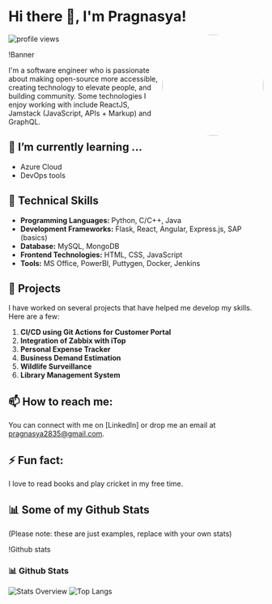 # Hi there 👋, I'm Pragnasya!

<img align="right" width="200px" style="border-radius:50%;" src="bitmoji.png">

![profile views](https://komarev.com/ghpvc/?username=pragzz1238&style=plastic&label=views)

!Banner <!-- You can replace this with your own banner -->

I'm a software engineer who is passionate about making open-source more accessible, creating technology to elevate people, and building community. Some technologies I enjoy working with include ReactJS, Jamstack (JavaScript, APIs + Markup) and GraphQL.

## 🌱 I’m currently learning ...
- Azure Cloud
- DevOps tools

## 💼 Technical Skills
- **Programming Languages:** Python, C/C++, Java
- **Development Frameworks:** Flask, React, Angular, Express.js, SAP (basics)
- **Database:** MySQL, MongoDB
- **Frontend Technologies:** HTML, CSS, JavaScript
- **Tools:** MS Office, PowerBI, Puttygen, Docker, Jenkins

## 🎯 Projects
I have worked on several projects that have helped me develop my skills. Here are a few:

1. **CI/CD using Git Actions for Customer Portal**
2. **Integration of Zabbix with iTop**
3. **Personal Expense Tracker**
4. **Business Demand Estimation**
5. **Wildlife Surveillance**
6. **Library Management System**
## 📫 How to reach me:
You can connect with me on [LinkedIn] or drop me an email at pragnasya2835@gmail.com.

## ⚡ Fun fact:
I love to read books and play cricket in my free time.

## 📊 Some of my Github Stats
(Please note: these are just examples, replace with your own stats)

!Github stats

### 📊 Github Stats
  
![Stats Overview](https://github-readme-stats.vercel.app/api?username=pragzz1238&show_icons=true&theme=transparent)
![Top Langs](https://github-readme-stats.vercel.app/api/top-langs/?username=anuraghazra&size_weight=0.5&count_weight=0.5&theme=transparent)
